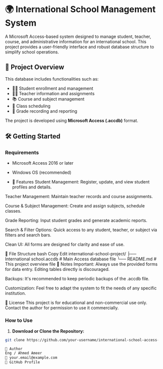 # 🌍 International School Management System

A Microsoft Access-based system designed to manage student, teacher, course, and administrative information for an international school. This project provides a user-friendly interface and robust database structure to simplify school operations.

## 📁 Project Overview

This database includes functionalities such as:

- 👨‍🎓 Student enrollment and management  
- 🧑‍🏫 Teacher information and assignments  
- 📚 Course and subject management  
- 📅 Class scheduling  
- 📝 Grade recording and reporting  

The project is developed using **Microsoft Access (.accdb)** format.

## 🛠️ Getting Started

### Requirements

- Microsoft Access 2016 or later  
- Windows OS (recommended)

- 🧩 Features
Student Management:
Register, update, and view student profiles and details.

Teacher Management:
Maintain teacher records and course assignments.

Course & Subject Management:
Create and assign subjects, schedule classes.

Grade Reporting:
Input student grades and generate academic reports.

Search & Filter Options:
Quick access to any student, teacher, or subject via filters and search bars.

Clean UI:
All forms are designed for clarity and ease of use.

💾 File Structure
bash
Copy
Edit
international-school-project/
├── International school.accdb     # Main Access database file
└── README.md                      # This project overview file
📌 Notes
Important: Always use the provided forms for data entry. Editing tables directly is discouraged.

Backups: It's recommended to keep periodic backups of the .accdb file.

Customization: Feel free to adapt the system to fit the needs of any specific institution.

📄 License
This project is for educational and non-commercial use only. Contact the author for permission to use it commercially.


### How to Use

1. **Download or Clone the Repository:**

```bash
git clone https://github.com/your-username/international-school-access-project.git

👤 Author
Eng / Ahmed Ameer
📧 your.email@example.com
🔗 GitHub Profile
